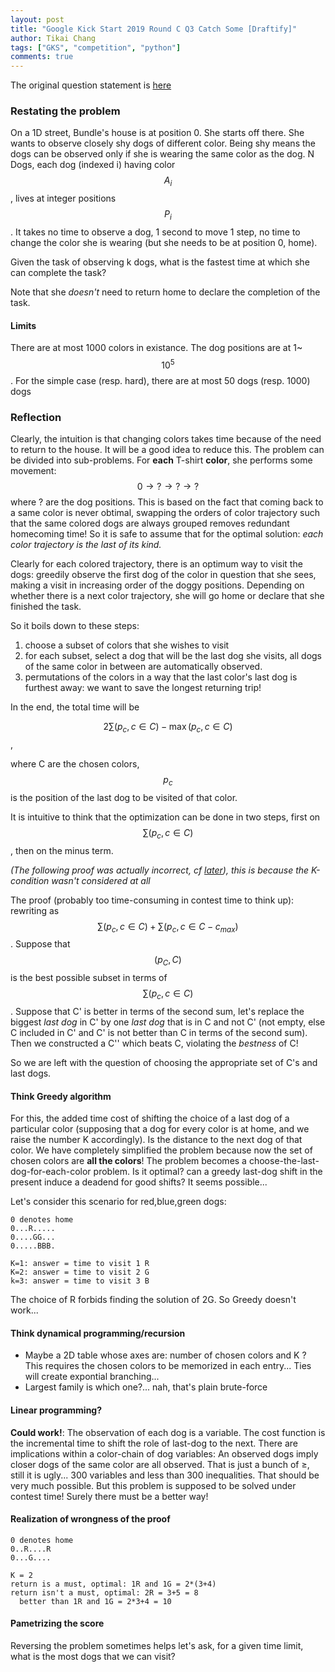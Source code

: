 ```yaml
---
layout: post
title: "Google Kick Start 2019 Round C Q3 Catch Some [Draftify]"
author: Tikai Chang
tags: ["GKS", "competition", "python"]
comments: true
---
```


The original question statement is [here](https://codingcompetitions.withgoogle.com/kickstart/round/0000000000050ff2/0000000000150a0d)

### Restating the problem

On a 1D street, Bundle's house is at position 0. She starts off there. She wants to observe closely shy dogs of different color. Being shy means the dogs can be observed only if she is wearing the same color as the dog. N Dogs, each dog (indexed i) having color $$A_i$$, lives at integer positions $$P_i$$. It takes no time to observe a dog, 1 second to move 1 step, no time to change the color she is wearing (but she needs to be at position 0, home).

Given the task of observing k dogs, what is the fastest time at which she can complete the task?

Note that she *doesn't* need to return home to declare the completion of the task.

#### Limits

There are at most 1000 colors in existance. The dog positions are at 1~$$10^5$$. For the simple case (resp. hard), there are at most 50 dogs (resp. 1000) dogs

### Reflection

Clearly, the intuition is that changing colors takes time because of the need to return to the house. It will be a good idea to reduce this. The problem can be divided into sub-problems. For **each** T-shirt **color**, she performs some movement: $$0\rightarrow?\rightarrow?\rightarrow?$$ where ? are the dog positions. This is based on the fact that coming back to a same color is never obtimal, swapping the orders of color trajectory such that the same colored dogs are always grouped removes redundant homecoming time! So it is safe to assume that for the optimal solution: *each color trajectory is the last of its kind.*

Clearly for each colored trajectory, there is an optimum way to visit the dogs: greedily observe the first dog of the color in question that she sees, making a visit in increasing order of the doggy positions. Depending on whether there is a next color trajectory, she will go home or declare that she finished the task.

So it boils down to these steps:
1. choose a subset of colors that she wishes to visit
2. for each subset, select a dog that will be the last dog she visits, all dogs of the same color in between are automatically observed.
3. permutations of the colors in a way that the last color's last dog is furthest away: we want to save the longest returning trip!

In the end, the total time will be

$$2\sum(p_c,c\in C)-\max(p_c,c\in C)$$,

where C are the chosen colors, $$p_c$$ is the position of the last dog to be visited of that color.

It is intuitive to think that the optimization can be done in two steps, first on $$\sum(p_c,c\in C)$$, then on the minus term.

*(The following proof was actually incorrect, cf [later](#wrong)), this is because the K-condition wasn't considered at all*

The proof (probably too time-consuming in contest time to think up): rewriting as $$\sum(p_c,c\in C)+\sum(p_c,c\in C-c_{max})$$. Suppose that $$(p_C,C)$$ is the best possible subset in terms of $$\sum(p_c,c\in C)$$. Suppose that C' is better in terms of the second sum, let's replace the biggest *last dog* in C' by one *last dog* that is in C and not C' (not empty, else C included in C' and C' is not better than C in terms of the second sum). Then we constructed a C'' which beats C, violating the *bestness* of C!

So we are left with the question of choosing the appropriate set of C's and last dogs.

#### Think Greedy algorithm
 For this, the added time cost of shifting the choice of a last dog of a particular color (supposing that a dog for every color is at home, and we raise the number K accordingly). Is the distance to the next dog of that color. We have completely simplified the problem because now the set of chosen colors are **all the colors**! The problem becomes a choose-the-last-dog-for-each-color problem. Is it optimal? can a greedy last-dog shift in the present induce a deadend for good shifts? It seems possible...

Let's consider this scenario for red,blue,green dogs:
```
0 denotes home
0...R.....
0....GG...
0.....BBB.

K=1: answer = time to visit 1 R
K=2: answer = time to visit 2 G
k=3: answer = time to visit 3 B
```
The choice of R forbids finding the solution of 2G. So Greedy doesn't work...

#### Think dynamical programming/recursion
- Maybe a 2D table whose axes are: number of chosen colors and K ? This requires the chosen colors to be memorized in each entry... Ties will create expontial branching...
- Largest family is which one?... nah, that's plain brute-force

#### Linear programming?
**Could work!**: The observation of each dog is a variable. The cost function is the incremental time to shift the role of last-dog to the next. There are implications within a color-chain of dog variables: An observed dogs imply closer dogs of the same color are all observed. That is just a bunch of $\ge$, still it is ugly... 300 variables and less than 300 inequalities. That should be very much possible. But this problem is supposed to be solved under contest time! Surely there must be a better way!

#### Realization of wrongness of the proof
<a name="wrong"></a>
```
0 denotes home
0..R....R
0...G....

K = 2
return is a must, optimal: 1R and 1G = 2*(3+4)
return isn't a must, optimal: 2R = 3+5 = 8
  better than 1R and 1G = 2*3+4 = 10
```

#### Pametrizing the score
Reversing the problem sometimes helps let's ask, for a given time limit, what is the most dogs that we can visit?
